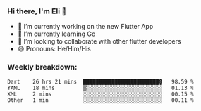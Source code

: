 ### Hi there, I'm Eli 👋
- 🔭 I’m currently working on the new Flutter App
- 🌱 I’m currently learning Go
- 🦄 I’m looking to collaborate with other flutter developers
- 😄 Pronouns: He/Him/His

### Weekly breakdown:
<!--START_SECTION:waka-->

```text
Dart    26 hrs 21 mins  ████████████████████████▓   98.59 %
YAML    18 mins         ▒░░░░░░░░░░░░░░░░░░░░░░░░   01.13 %
XML     2 mins          ░░░░░░░░░░░░░░░░░░░░░░░░░   00.15 %
Other   1 min           ░░░░░░░░░░░░░░░░░░░░░░░░░   00.11 %
```

<!--END_SECTION:waka-->

